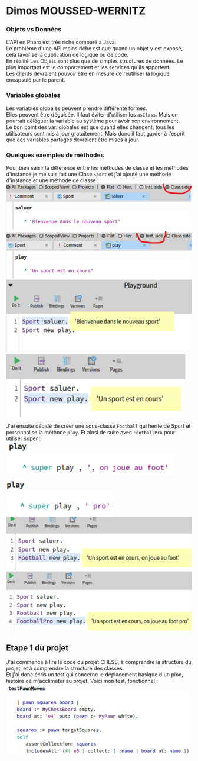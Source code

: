 # Dimos MOUSSED-WERNITZ  
### Objets vs Données  
L'API en Pharo est très riche comparé à Java.  
Le problème d'une API moins riche est que quand un objet y est exposé, cela favorise la duplication de logique ou de code.  
En réalité Les Objets sont plus que de simples structures de données. Le plus important est le comportement et les services qu'ils apportent.  
Les clients devraient pouvoir être en mesure de réutiliser la logique encapsulé par le parent.  
### Variables globales  
Les variables globales peuvent prendre différente formes.  
Elles peuvent être déguisée. Il faut éviter d'utiliser les `asClass`. Mais on pourrait déléguer la variable au système pour avoir son environnement.  
Le bon point des var. globales est que quand elles changent, tous les utilisateurs sont mis à jour gratuitement.  Mais donc il faut garder à l'esprit que ces variables partagés devraient être mises à jour.  

### Quelques exemples de méthodes  
Pour bien saisir la différence entre les méthodes de classe et les méthodes d'instance je me suis fait une Clase `Sport` et j'ai ajouté une méthode d'instance et une méthode de classe :  
![](./CapturesDimos/saluerMethode.png)
![](./CapturesDimos/playMethode.png)
![](./CapturesDimos/saluerPlayground.png)
![](./CapturesDimos/playPlayground.png)  

J'ai ensuite décidé de créer une sous-classe `Football` qui hérite de Sport et personnalise la méthode `play`.
Et ainsi de suite avec `FootballPro` pour utiliser super :  
![](./CapturesDimos/superFoot.png)
![](./CapturesDimos/superFootPro.png)
![](./CapturesDimos/footPlayground.png)
![](./CapturesDimos/footProPlayground.png)  

## Etape 1 du projet  
J'ai commencé à lire le code du projet CHESS, à comprendre la structure du projet, et à comprendre la structure des classes.  
Et j'ai donc écris un test qui concerne le déplacement basique d'un pion, histoire de m'acclimater au projet.
Voici mon test, fonctionnel :  
![](./CapturesDimos/testPawnMoves.png)